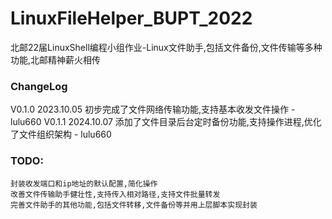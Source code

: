 # LinuxFileHelper_BUPT_2022
北邮22届LinuxShell编程小组作业-Linux文件助手,包括文件备份,文件传输等多种功能,北邮精神薪火相传


### ChangeLog

V0.1.0  2023.10.05
    初步完成了文件网络传输功能,支持基本收发文件操作 - lulu660
V0.1.1  2024.10.07
    添加了文件目录后台定时备份功能,支持操作进程,优化了文件组织架构 - lulu660

### TODO:
    封装收发端口和ip地址的默认配置,简化操作
    改善文件传输助手健壮性,支持传入相对路径,支持文件批量转发
    完善文件助手的其他功能,包括文件转移,文件备份等并用上层脚本实现封装



